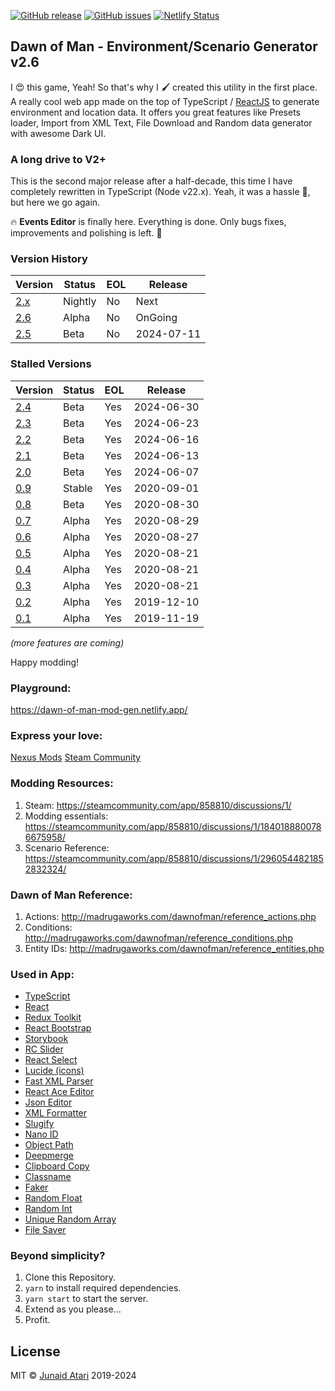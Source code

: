 [![GitHub release](https://img.shields.io/github/v/release/blacksmoke26/dawn-of-man-generator)](https://github.com/blacksmoke26/dawn-of-man-generator/releases/latest) [![GitHub issues](https://img.shields.io/github/issues/blacksmoke26/dawn-of-man-generator?style=plastic)](https://github.com/blacksmoke26/dawn-of-man-generator/issues) [![Netlify Status](https://api.netlify.com/api/v1/badges/d15bd739-2ab5-4f27-bd99-9cf624936425/deploy-status)](https://app.netlify.com/sites/dawn-of-man-mod-gen/deploys)

## Dawn of Man - Environment/Scenario Generator v2.6

I 😍 this game, Yeah! So that's why I 🖌️ created this utility in the first place. A really cool web app made on the top
of TypeScript / [ReactJS](https://reactjs.org/docs/hooks-intro.html) to generate environment and location data. It
offers you great features like Presets loader, Import from XML Text, File Download and Random data generator with
awesome Dark UI.

### A long drive to V2+

This is the second major release after a half-decade, this time I have completely rewritten in TypeScript (Node v22.x).
Yeah, it was a hassle 🥴, but here we go again.

🔥 **Events Editor** is finally here. Everything is done. Only bugs fixes, improvements and polishing is left. 🥳

### Version History

| Version                                              | Status  | EOL | Release    |
|------------------------------------------------------|---------|-----|------------|
| [2.x](https://dev--dawn-of-man-mod-gen.netlify.app/) | Nightly | No  | Next       |
| [2.6](https://dawn-of-man-mod-gen.netlify.app/)      | Alpha   | No  | OnGoing    |
| [2.5](https://2-5--dawn-of-man-mod-gen.netlify.app/) | Beta    | No  | 2024-07-11 |

### Stalled Versions

| Version                                                       | Status | EOL | Release    |
|---------------------------------------------------------------|--------|-----|------------|
| [2.4](https://2-4--dawn-of-man-mod-gen.netlify.app/)          | Beta   | Yes | 2024-06-30 |
| [2.3](https://2-3--dawn-of-man-mod-gen.netlify.app/)          | Beta   | Yes | 2024-06-23 |
| [2.2](https://2-2--dawn-of-man-mod-gen.netlify.app/)          | Beta   | Yes | 2024-06-16 |
| [2.1](https://2-1--dawn-of-man-mod-gen.netlify.app/)          | Beta   | Yes | 2024-06-13 |
| [2.0](https://2-0-1-hotfix--dawn-of-man-mod-gen.netlify.app/) | Beta   | Yes | 2024-06-07 |
| [0.9](https://0-9--dawn-of-man-mod-gen.netlify.app/)          | Stable | Yes | 2020-09-01 |
| [0.8](https://0-8--dawn-of-man-mod-gen.netlify.app/)          | Beta   | Yes | 2020-08-30 |
| [0.7](https://0-6--dawn-of-man-mod-gen.netlify.app/)          | Alpha  | Yes | 2020-08-29 |
| [0.6](https://0-6--dawn-of-man-mod-gen.netlify.app/)          | Alpha  | Yes | 2020-08-27 |
| [0.5](https://0-5--dawn-of-man-mod-gen.netlify.app/)          | Alpha  | Yes | 2020-08-21 |
| [0.4](https://0-4--dawn-of-man-mod-gen.netlify.app/)          | Alpha  | Yes | 2020-08-21 |
| [0.3](https://0-3--dawn-of-man-mod-gen.netlify.app/)          | Alpha  | Yes | 2020-08-21 |
| [0.2](https://0-2--dawn-of-man-mod-gen.netlify.app/)          | Alpha  | Yes | 2019-12-10 |
| [0.1](https://0-1--dawn-of-man-mod-gen.netlify.app/)          | Alpha  | Yes | 2019-11-19 |

*(more features are coming)*

Happy modding!

### Playground:

https://dawn-of-man-mod-gen.netlify.app/

### Express your love:

[Nexus Mods](https://www.nexusmods.com/dawnofman/mods/11)
[Steam Community](https://steamcommunity.com/app/858810/discussions/1/4203492762821163166/)

### Modding Resources:

1. Steam: https://steamcommunity.com/app/858810/discussions/1/
2. Modding essentials: https://steamcommunity.com/app/858810/discussions/1/1840188800786675958/
3. Scenario Reference: https://steamcommunity.com/app/858810/discussions/1/2960544821852832324/

### Dawn of Man Reference:

1. Actions: http://madrugaworks.com/dawnofman/reference_actions.php
2. Conditions: http://madrugaworks.com/dawnofman/reference_conditions.php
3. Entity IDs: http://madrugaworks.com/dawnofman/reference_entities.php

### Used in App:

* [TypeScript](https://typescriptlang.org)
* [React](https://reactjs.org)
* [Redux Toolkit](https://redux-toolkit.js.org/)
* [React Bootstrap](https://react-bootstrap.github.io/)
* [Storybook](https://storybook.js.org/)
* [RC Slider](http://react-component.github.io/slider/)
* [React Select](https://react-select.com/)
* [Lucide (icons)](https://lucide.dev/icons)
* [Fast XML Parser](https://naturalintelligence.github.io/fast-xml-parser/)
* [React Ace Editor](https://github.com/securingsincity/react-ace)
* [Json Editor](https://github.com/CarlosNZ/json-edit-react)
* [XML Formatter](https://github.com/chrisbottin/xml-formatter#readme)
* [Slugify](https://github.com/simov/slugify)
* [Nano ID](https://www.npmjs.com/package/nanoid)
* [Object Path](https://github.com/mariocasciaro/object-path)
* [Deepmerge](https://github.com/TehShrike/deepmerge)
* [Clipboard Copy](https://github.com/feross/clipboard-copy)
* [Classname](https://github.com/casperin/classname)
* [Faker](https://github.com/Marak/Faker.js#readme)
* [Random Float](https://github.com/sindresorhus/random-float#readme)
* [Random Int](https://github.com/sindresorhus/random-int#readme)
* [Unique Random Array](https://github.com/sindresorhus/unique-random-array#readme)
* [File Saver](https://github.com/eligrey/FileSaver.js)

### Beyond simplicity?

1. Clone this Repository.
2. `yarn` to install required dependencies.
3. `yarn start` to start the server.
4. Extend as you please...
5. Profit.

## License

MIT © [Junaid Atari](mailto:mj.atari@gmail.com) 2019-2024
